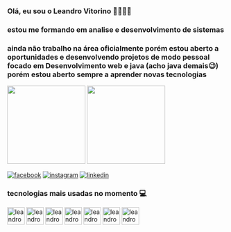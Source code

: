  ### Olá, eu sou o Leandro Vitorino 🙋🏿‍♂️😉 
### estou me formando em analise e desenvolvimento de sistemas
### ainda não trabalho na área oficialmente porém estou aberto a oportunidades e desenvolvendo projetos de modo pessoal focado em  Desenvolvimento web e java (acho java demais😉) porém estou aberto sempre a aprender novas tecnologias

<div>
<img height= "180em" src="https://github-readme-stats.vercel.app/api?username=lvmarinho&show_icons=true&theme=tokyonight"/>
<img height= "180em" src="https://github-readme-stats.vercel.app/api/top-langs/?username=lvmarinho&layout=compact&theme=tokyonight"/>
</div>

[![facebook](https://img.shields.io/badge/Facebook-1877F2?style=for-the-badge&logo=facebook&logoColor=white)](https://www.facebook.com/leandro.vitorino.758)
[![instagram](https://img.shields.io/badge/Instagram-E4405F?style=for-the-badge&logo=instagram&logoColor=white)](http://instagram.com/lv_marinho)
[![linkedin](https://img.shields.io/badge/LinkedIn-0077B5?style=for-the-badge&logo=linkedin&logoColor=white)](https://www.linkedin.com/in/leandrovitorinomarinho)

### tecnologias mais usadas no momento 💻

<div>
<img align="center" alt="leandro-html" height="40" widht="50" src="https://cdn.jsdelivr.net/gh/devicons/devicon/icons/html5/html5-original-wordmark.svg"/>
 
<img align="center" alt="leandro-css" height="40" widht="50" src="https://cdn.jsdelivr.net/gh/devicons/devicon/icons/css3/css3-original-wordmark.svg"/>

<img align="center" alt="leandro-javascript" height="40" widht="50" src="https://cdn.jsdelivr.net/gh/devicons/devicon/icons/javascript/javascript-original.svg"/>
 
<img align="center" alt="leandro-java" height="40" widht="50" src="https://cdn.jsdelivr.net/gh/devicons/devicon/icons/java/java-original-wordmark.svg"/>
 <img align="center" alt="leandro-spring" height="40" widht="50" src=
"https://cdn.jsdelivr.net/gh/devicons/devicon/icons/spring/spring-original-wordmark.svg"/>
 
  <img align="center" alt="leandro-spring" height="40" widht="50" src="https://cdn.jsdelivr.net/gh/devicons/devicon/icons/mysql/mysql-original-wordmark.svg" />
 
   <img align="center" alt="leandro-spring" height="40" widht="50" src="https://cdn.jsdelivr.net/gh/devicons/devicon/icons/git/git-plain-wordmark.svg" />
 
 
</div>
